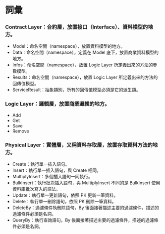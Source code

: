 # 詞彙

### Contract Layer：合約層，放置接口（Interface）、資料模型的地方。

- Model：命名空間（namespace），放置資料模型的地方。
- Data：命名空間（namespace），定義在 Model 底下，放置商業資料模型的地方。
- Infos：命名空間（namespace），放置 Logic Layer 所定義出來的方法的參數模型。
- Results：命名空間（namespace），放置 Logic Layer 所定義出來的方法的回傳值模型。
- ServiceResult：抽象類別，所有的回傳值模型必須是它的派生類。

### Logic Layer：邏輯層，放置商業邏輯的地方。

- Add
- Get
- Save
- Remove

### Physical Layer：實體層，又稱資料存取層，放置存取資料方法的地方。

- Create：執行單一插入語句。
- Insert：執行單一插入語句，與 Create 相同。
- MultiplyInsert：多個插入語句一同執行。
- BulkInsert：執行批次插入語句，與 MultiplyInsert 不同的是 BulkInsert 使用資料庫批次寫入的語法。
- Update：執行單一更新語句，依照 PK 更新一筆資料。
- Delete：執行單一刪除語句，依照 PK 刪除一筆資料。
- DeleteBy：過濾條件執刪除語句，By 後面接著描述主要的過濾條件，描述的過濾條件必須是名詞。
- QueryBy：執行查詢語句，By 後面接著描述主要的過濾條件，描述的過濾條件必須是名詞。

